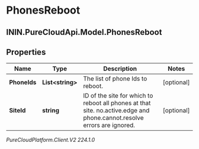 # PhonesReboot

## ININ.PureCloudApi.Model.PhonesReboot

## Properties

|Name | Type | Description | Notes|
|------------ | ------------- | ------------- | -------------|
| **PhoneIds** | **List&lt;string&gt;** | The list of phone Ids to reboot. | [optional] |
| **SiteId** | **string** | ID of the site for which to reboot all phones at that site. no.active.edge and phone.cannot.resolve errors are ignored. | [optional] |



_PureCloudPlatform.Client.V2 224.1.0_
